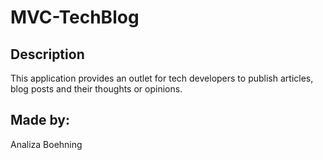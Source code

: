 # MVC-TechBlog

## Description
This application provides an outlet for tech developers to publish articles, blog posts and their thoughts or opinions.

## Made by:
Analiza Boehning